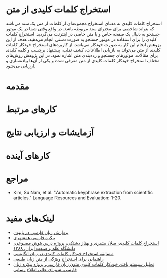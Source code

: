 # استخراج کلمات کلیدی از متن
 استخراج کلمات کلیدی به معنای استخراج مجموعه‌ای از کلمات از متن یک سند می‌باشد که بتواند شاخصی برای محتوای سند مربوطه باشد.  در واقع وقتی شما در یک موتور جستجو به دنبال یک صفحه خاص و یا متن خاصی در اینترنت می‌گردید. استخراج کلمات کلیدی را برای استفاده در موتور جستجو به صورت دستی انجام می‌دهید. هدف از این پژوهش انجام این کار به صورت خودکار می‌باشد. از کاربردهای استخراج خودکار کلمات کلیدی از متن می‌تواند به بازیابی اطلاعات، کشف تقلب، پیشنهاد برچسب و کلمه کلیدی برای مقالات، موتورهای جستجو و رده‌بندی متن اشاره نمود.
در این پژوهش روش‌های مختلف استخراج خودکار کلمات کلیدی از متن معرفی شده و یکی از آن‌ها پیاده‌سازی و ارزیابی می‌شود.

# مقدمه

# کارهای مرتبط

# آزمایشات و ارزیابی نتایج

# کارهای آینده

# مراجع
+ Kim, Su Nam, et al. "Automatic keyphrase extraction from scientific articles." Language Resources and Evaluation: 1-20.

# لینک‌های مفید
+ [پردازش زبان فارسی در پایتون](http://www.sobhe.ir/hazm)
+ [پیکره فارسی همشهری](http://ece.ut.ac.ir/dbrg/hamshahri/fadownload.html)
+ [استخراج کلمات کلیدی، میلاد بشیری و بهناز دشتکی، پروژه درس هوش مصنوعی، دانشگاه علم و صنعت ایران، ۱۳۸۸](http://bayanbox.ir/id/468650572679207601?download)
+ [مسابقه استخراج خودکار کلمات کلیدی در زبان انگلیسی](http://www.kaggle.com/c/facebook-recruiting-iii-keyword-extraction)
+ [راهنمایی برای استخراج ویژگی از متن زبان طبیعی](http://pyevolve.sourceforge.net/wordpress/?p=1589)
+ [تحلیل سیستم یافتن خودکار کلمات کلیدی متون زبان فارسی، پروژه پیکره زبان فارسی، شورای عالی اطلاع رسانی ](http://bayanbox.ir/id/8867093588243508954?download)
